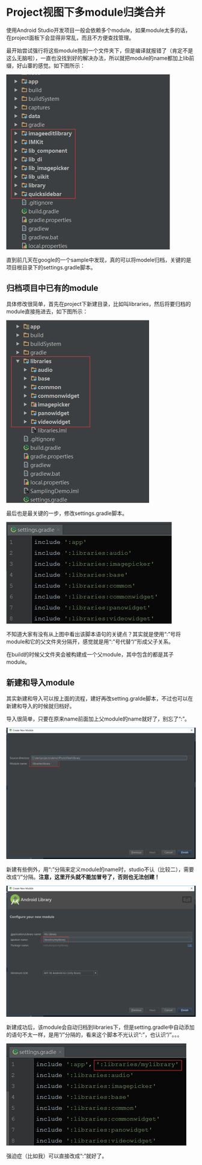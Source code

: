 # Project视图下多module归类合并 #

使用Android Studio开发项目一般会依赖多个module，如果module太多的话，在project面板下会显得非常乱，而且不方便查找管理。

最开始尝试强行将这些module拖到一个文件夹下，但是编译就报错了（肯定不是这么无脑啦），一直也没找到好的解决办法，所以就把module的name都加上lib前缀，好山寨的感觉。如下图所示：

![image](../../src/20161123_0.png)

直到前几天在google的一个sample中发现，真的可以将modele归档，关键的是项目根目录下的settings.gradle脚本。

## 归档项目中已有的module ##

具体修改很简单，首先在project下新建目录，比如叫libraries，然后将要归档的module直接拖进去，如下图所示：

![image](../../src/20161123_1.png)

最后也是最关键的一步，修改settings.gradle脚本。

![image](../../src/20161123_2.png)

不知道大家有没有从上图中看出该脚本语句的关键点？其实就是使用“:”号将module和它的父文件夹分隔开，感觉就是用“:”号代替“/”形成父子关系。

在build的时候父文件夹会被构建成一个父module，其中包含的都是其子module。

## 新建和导入module ##

其实新建和导入可以按上面的流程，建好再改setting.gralde脚本，不过也可以在新建和导入的时候就归档好。

导入很简单，只要在原来name前面加上父module的name就好了，别忘了“:”。

![image](../../src/20161123_3.png)

新建有些例外，用“:”分隔来定义module的name时，studio不认（比较二），需要改成“/”分隔。**注意，这里开头就不能加冒号了，否则也无法创建！**

![image](../../src/20161123_4.png)

新建成功后，该module会自动归档到libraries下，但是setting.gradle中自动添加的语句不太一样，是用“/”分隔的，看来这个脚本不光认识“:”，也认识“/”。。。

![image](../../src/20161123_5.png)

强迫症（比如我）可以直接改成“:”就好了。

